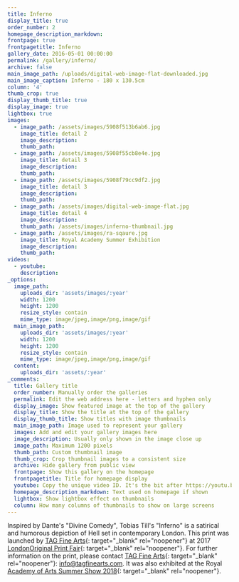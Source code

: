 ```yaml
---
title: Inferno
display_title: true
order_number: 2
homepage_description_markdown:
frontpage: true
frontpagetitle: Inferno
gallery_date: 2016-05-01 00:00:00
permalink: /gallery/inferno/
archive: false
main_image_path: /uploads/digital-web-image-flat-downloaded.jpg
main_image_caption: Inferno - 180 x 130.5cm
column: '4'
thumb_crop: true
display_thumb_title: true
display_image: true
lightbox: true
images:
  - image_path: /assets/images/5908f513b6ab6.jpg
    image_title: detail 2
    image_description:
    thumb_path:
  - image_path: /assets/images/5908f55cb8e4e.jpg
    image_title: detail 3
    image_description:
    thumb_path:
  - image_path: /assets/images/5908f79cc9df2.jpg
    image_title: detail 3
    image_description:
    thumb_path:
  - image_path: /assets/images/digital-web-image-flat.jpg
    image_title: detail 4
    image_description:
    thumb_path: /assets/images/inferno-thumbnail.jpg
  - image_path: /assets/images/ra-sqaure.jpg
    image_title: Royal Academy Summer Exhibition
    image_description:
    thumb_path:
videos:
  - youtube: 
    description:
_options:
  image_path:
    uploads_dir: 'assets/images/:year'
    width: 1200
    height: 1200
    resize_style: contain
    mime_type: image/jpeg,image/png,image/gif
  main_image_path:
    uploads_dir: 'assets/images/:year'
    width: 1200
    height: 1200
    resize_style: contain
    mime_type: image/jpeg,image/png,image/gif
  content:
    uploads_dir: 'assets/:year'
_comments:
  title: Gallery title
  order_number: Manually order the galleries
  permalink: Edit the web address here - letters and hyphen only
  display_image: Show featured image at the top of the gallery
  display_title: Show the title at the top of the gallery
  display_thumb_title: Show titles with image thumbnails
  main_image_path: Image used to represent your gallery
  images: Add and edit your gallery images here
  image_description: Usually only shown in the image close up
  image_path: Maximum 1200 pixels
  thumb_path: Custom thumbnail image
  thumb_crop: Crop thumbnail images to a consistent size
  archive: Hide gallery from public view
  frontpage: Show this gallery on the homepage
  frontpagetitle: Title for homepage display
  youtube: Copy the unique video ID. It's the bit after https://youtu.be/ on the YouTube video Share link popup
  homepage_description_markdown: Text used on homepage if shown
  lightbox: Show lightbox effect on thumbnails
  column: How many columns of thumbnails to show on large screens
---
```


Inspired by Dante's "Divine Comedy", Tobias Till's "Inferno" is a satirical and humorous depiction of Hell set in contemporary London. This print was launched by [TAG Fine Arts](https://www.tagfinearts.com/artists/tobias-till/){: target="_blank" rel="noopener"} at 2017 [London](__notset__)[Original Print Fair](https://londonoriginalprintfair.com/){: target="_blank" rel="noopener"}. For further information on the print, please contact [TAG Fine Arts](https://www.tagfinearts.com/artists/tobias-till/){: target="_blank" rel="noopener"}\: info@tagfinearts.com. It was also exhibited at the Royal [Academy of Arts Summer Show 2018](https://se.royalacademy.org.uk/2018/artworks/tobias-till/957){: target="_blank" rel="noopener"}.
